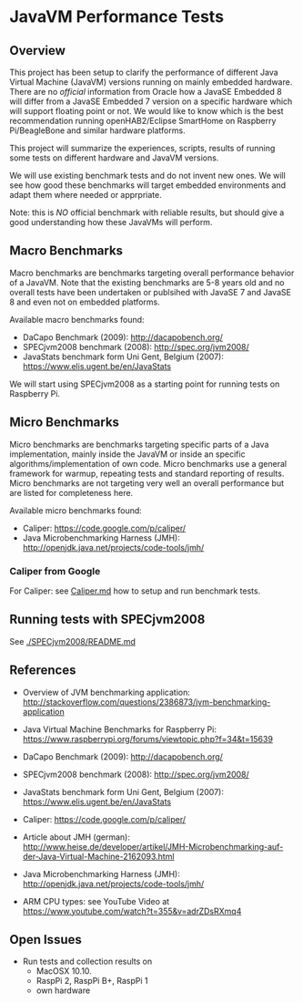 # JavaVM Performance Tests

## Overview

This project has been setup to clarify the performance of different Java Virtual Machine (JavaVM) versions running on mainly embedded hardware. There are no _official_ information from Oracle how a JavaSE Embedded 8 will differ from a JavaSE Embedded 7 version on a specific hardware which will support floating point or not. We would like to know which is the best recommendation running openHAB2/Eclipse SmartHome on Raspberry Pi/BeagleBone and similar hardware platforms.

This project will summarize the experiences, scripts, results of running some tests on different hardware and JavaVM versions.

We will use existing benchmark tests and do not invent new ones. We will see how good these benchmarks will target embedded environments and adapt them where needed or apprpriate.

Note: this is *NO* official benchmark with reliable results, but should give a good understanding how these JavaVMs will perform.

## Macro Benchmarks

Macro benchmarks are benchmarks targeting overall performance behavior of a JavaVM. Note that the existing benchmarks are 5-8 years old and no overall tests have been undertaken or publsihed with JavaSE 7 and JavaSE 8 and even not on embedded platforms.

Available macro benchmarks found:
* DaCapo Benchmark (2009): http://dacapobench.org/
* SPECjvm2008 benchmark (2008): http://spec.org/jvm2008/
* JavaStats benchmark form Uni Gent, Belgium (2007): https://www.elis.ugent.be/en/JavaStats

We will start using SPECjvm2008 as a starting point for running tests on Raspberry Pi.

## Micro Benchmarks

Micro benchmarks are benchmarks targeting specific parts of a Java implementation, mainly  inside the JavaVM or inside an specific algorithms/implementation of own code. Micro benchmarks use a general framework for warmup, repeating tests and standard reporting of results. Micro benchmarks are not targeting very well an overall performance but are listed for completeness here.

Available micro benchmarks found:
* Caliper: https://code.google.com/p/caliper/
* Java Microbenchmarking Harness (JMH): http://openjdk.java.net/projects/code-tools/jmh/

### Caliper from Google

For Caliper: see [Caliper.md](./Caliper.md) how to setup and run benchmark tests.


## Running tests with SPECjvm2008

See [./SPECjvm2008/README.md](./SPECjvm2008/README.md)

## References

* Overview of JVM benchmarking application: http://stackoverflow.com/questions/2386873/jvm-benchmarking-application
* Java Virtual Machine Benchmarks for Raspberry Pi: https://www.raspberrypi.org/forums/viewtopic.php?f=34&t=15639

* DaCapo Benchmark (2009): http://dacapobench.org/
* SPECjvm2008 benchmark (2008): http://spec.org/jvm2008/
* JavaStats benchmark form Uni Gent, Belgium (2007): https://www.elis.ugent.be/en/JavaStats

* Caliper: https://code.google.com/p/caliper/
* Article about JMH (german): http://www.heise.de/developer/artikel/JMH-Microbenchmarking-auf-der-Java-Virtual-Machine-2162093.html
* Java Microbenchmarking Harness (JMH): http://openjdk.java.net/projects/code-tools/jmh/

* ARM CPU types: see YouTube Video at https://www.youtube.com/watch?t=355&v=adrZDsRXmq4

## Open Issues

* Run tests and collection results on
  * MacOSX 10.10.
  * RaspPi 2, RaspPi B+, RaspPi 1
  * own hardware
